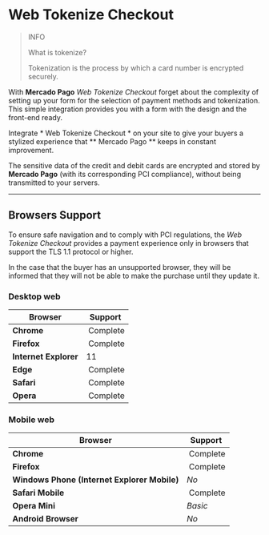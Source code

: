 
# Web Tokenize Checkout

> INFO
>
> What is tokenize?
>
> Tokenization is the process by which a card number is encrypted securely.

With **Mercado Pago** *Web Tokenize Checkout* forget about the complexity of setting up your form for the selection of payment methods and tokenization. This simple integration provides you with a form with the design and the front-end ready.

Integrate * Web Tokenize Checkout * on your site to give your buyers a stylized experience that ** Mercado Pago ** keeps in constant improvement.

The sensitive data of the credit and debit cards are encrypted and stored by **Mercado Pago** (with its corresponding PCI compliance), without being transmitted to your servers.

---

## Browsers Support

To ensure safe navigation and to comply with PCI regulations, the *Web Tokenize Checkout* provides a payment experience only in browsers that support the TLS 1.1 protocol or higher.

In the case that the buyer has an unsupported browser, they will be informed that they will not be able to make the purchase until they update it.

### Desktop web

Browser | Support
--------- | --------
**Chrome** | Complete
**Firefox** | Complete
**Internet Explorer** | 11
**Edge** | Complete
**Safari** | Complete
**Opera** | Complete

### Mobile web

Browser | Support
--------- | --------
**Chrome** | Complete
**Firefox** | Complete
**Windows Phone (Internet Explorer Mobile)** | _No_
**Safari Mobile** | Complete
**Opera Mini** | _Basic_
**Android Browser** | _No_
